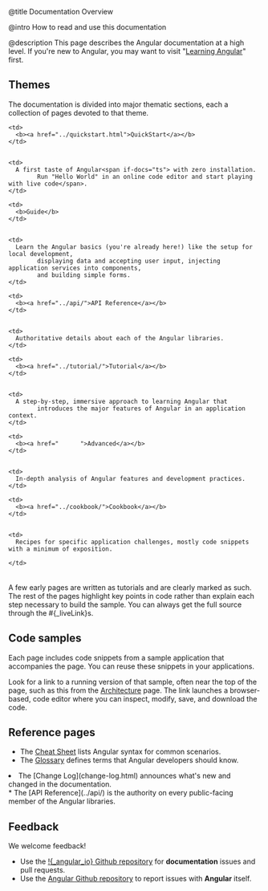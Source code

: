 @title
Documentation Overview

@intro
How to read and use this documentation

@description
This page describes the Angular documentation at a high level.
If you're new to Angular, you may want to visit "[Learning Angular](learning-angular.html)" first.

## Themes

The documentation is divided into major thematic sections, each
a collection of pages devoted to that theme.

<table width="100%">

  <col width="15%">

  </col>


  <col>

  </col>


  <tr style=top>

    <td>
      <b><a href="../quickstart.html">QuickStart</a></b>
    </td>


    <td>
      A first taste of Angular<span if-docs="ts"> with zero installation.       
            Run "Hello World" in an online code editor and start playing with live code</span>.
    </td>


  </tr>


  <tr style=top>

    <td>
      <b>Guide</b>
    </td>


    <td>
      Learn the Angular basics (you're already here!) like the setup for local development,      
            displaying data and accepting user input, injecting application services into components,      
            and building simple forms.
    </td>


  </tr>


  <tr style=top>

    <td>
      <b><a href="../api/">API Reference</a></b>
    </td>


    <td>
      Authoritative details about each of the Angular libraries.
    </td>


  </tr>


  <tr style=top>

    <td>
      <b><a href="../tutorial/">Tutorial</a></b>
    </td>


    <td>
      A step-by-step, immersive approach to learning Angular that      
            introduces the major features of Angular in an application context.
    </td>


  </tr>


  <tr style=top>

    <td>
      <b><a href="      ">Advanced</a></b>
    </td>


    <td>
      In-depth analysis of Angular features and development practices.
    </td>


  </tr>


  <tr style=top if-docs="ts">

    <td>
      <b><a href="../cookbook/">Cookbook</a></b>
    </td>


    <td>
      Recipes for specific application challenges, mostly code snippets with a minimum of exposition.      
            
    </td>


  </tr>


</table>

A few early pages are written as tutorials and are clearly marked as such.
The rest of the pages highlight key points in code rather than explain each step necessary to build the sample.
You can always get the full source through the #{_liveLink}s.

## Code samples

Each page includes code snippets from a sample application that accompanies the page.
You can reuse these snippets in your applications.

Look for a link to a running version of that sample, often near the top of the page,
such as this <live-example name="architecture"></live-example> from the [Architecture](architecture.html) page.
<span if-docs="ts">
The link launches a browser-based, code editor where you can inspect, modify, save, and download the code.
</span>

## Reference pages

* The [Cheat Sheet](cheatsheet.html) lists Angular syntax for common scenarios.
* The [Glossary](glossary.html) defines terms that Angular developers should know.
<li if-docs="ts">The [Change Log](change-log.html) announces what's new and changed in the documentation.</li>
* The [API Reference](../api/) is the authority on every public-facing member of the Angular libraries.

## Feedback

We welcome feedback! 

* Use the <a href="!{_ngDocRepoURL}" target="_blank" title="angular docs on github">!{_angular_io} Github repository</a> for **documentation** issues and pull requests.
* Use the <a href="!{_ngRepoURL}" target="_blank" title="angular source on github">Angular Github repository</a> to report issues with **Angular** itself.